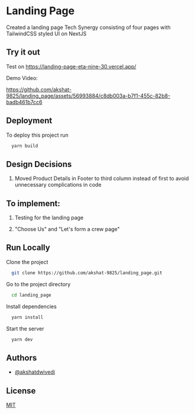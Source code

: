 # Landing Page

Created a landing page Tech Synergy consisting of four pages with TailwindCSS styled UI on NextJS

## Try it out

Test on https://landing-page-eta-nine-30.vercel.app/

Demo Video:

https://github.com/akshat-9825/landing_page/assets/56993884/c8db003a-b7f1-455c-82b8-badb461b7cc6

## Deployment

To deploy this project run

```bash
  yarn build
```

## Design Decisions

1. Moved Product Details in Footer to third column instead of first to avoid unnecessary complications in code

## To implement:

1.  Testing for the landing page

2.  "Choose Us" and "Let's form a crew page"

## Run Locally

Clone the project

```bash
  git clone https://github.com/akshat-9825/landing_page.git
```

Go to the project directory

```bash
  cd landing_page
```

Install dependencies

```bash
  yarn install
```

Start the server

```bash
  yarn dev
```

## Authors

- [@akshatdwivedi](https://www.github.com/akshat-9825)

## License

[MIT](https://github.com/akshat-9825/dropdown_component/blob/master/LICENSE)
